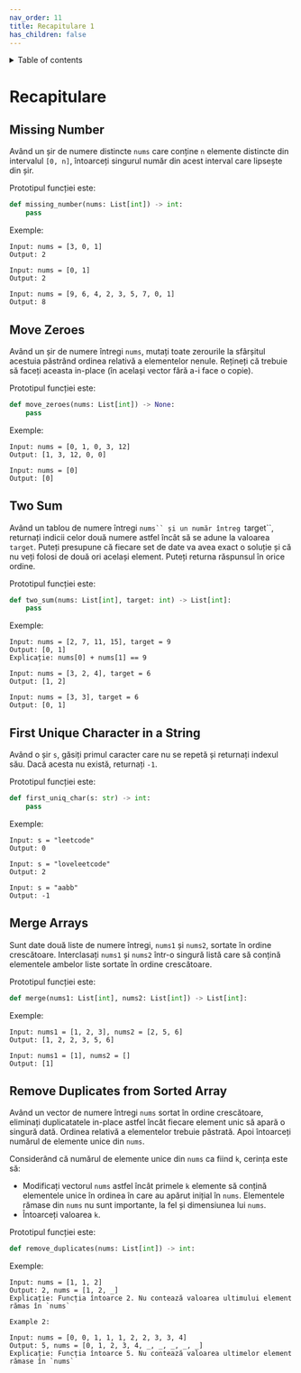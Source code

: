 ```yaml
---
nav_order: 11
title: Recapitulare 1
has_children: false
---
```


<details markdown="block">
  <summary>
    Table of contents
  </summary>
  {: .text-delta }
1. TOC
{:toc}
</details>

# Recapitulare

## Missing Number

Având un șir de numere distincte `nums` care conține `n` elemente distincte din intervalul `[0, n]`, întoarceți singurul număr din acest interval care lipsește din șir.

Prototipul funcției este:

```Python
def missing_number(nums: List[int]) -> int:
    pass
```

Exemple:


```text
Input: nums = [3, 0, 1]
Output: 2

Input: nums = [0, 1]
Output: 2

Input: nums = [9, 6, 4, 2, 3, 5, 7, 0, 1]
Output: 8
```

## Move Zeroes

Având un șir de numere întregi `nums`, mutați toate zerourile la sfârșitul acestuia păstrând ordinea relativă a elementelor nenule.
Rețineți că trebuie să faceți aceasta in-place (în același vector fără a-i face o copie).

Prototipul funcției este:

```Python
def move_zeroes(nums: List[int]) -> None:
    pass
```

Exemple:


```text
Input: nums = [0, 1, 0, 3, 12]
Output: [1, 3, 12, 0, 0]

Input: nums = [0]
Output: [0]
```

## Two Sum

Având un tablou de numere întregi `nums`` și un număr întreg `target``, returnați indicii celor două numere astfel încât să se adune la valoarea `target`.
Puteți presupune că fiecare set de date va avea exact o soluție și că nu veți folosi de două ori același element.
Puteți returna răspunsul în orice ordine.

Prototipul funcției este:

```Python
def two_sum(nums: List[int], target: int) -> List[int]:
    pass
```

Exemple:


```text
Input: nums = [2, 7, 11, 15], target = 9
Output: [0, 1]
Explicație: nums[0] + nums[1] == 9

Input: nums = [3, 2, 4], target = 6
Output: [1, 2]

Input: nums = [3, 3], target = 6
Output: [0, 1]
```

## First Unique Character in a String

Având o șir `s`, găsiți primul caracter care nu se repetă și returnați indexul său. Dacă acesta nu există, returnați `-1`.

Prototipul funcției este:

```Python
def first_uniq_char(s: str) -> int:
    pass
```

Exemple:


```text
Input: s = "leetcode"
Output: 0

Input: s = "loveleetcode"
Output: 2

Input: s = "aabb"
Output: -1
```

## Merge Arrays

Sunt date două liste de numere întregi, `nums1` și `nums2`, sortate în ordine crescătoare. Interclasați `nums1` și `nums2` într-o singură listă care să conțină elementele ambelor liste sortate în ordine crescătoare.

Prototipul funcției este:

```Python
def merge(nums1: List[int], nums2: List[int]) -> List[int]:
```

Exemple:

```text
Input: nums1 = [1, 2, 3], nums2 = [2, 5, 6]
Output: [1, 2, 2, 3, 5, 6]

Input: nums1 = [1], nums2 = []
Output: [1]
```

## Remove Duplicates from Sorted Array

Având un vector de numere întregi `nums` sortat în ordine crescătoare, eliminați duplicatatele in-place astfel încât fiecare element unic să apară o singură dată. Ordinea relativă a elementelor trebuie păstrată. Apoi întoarceți numărul de elemente unice din `nums`.

Considerând că numărul de elemente unice din `nums` ca fiind `k`, cerința este să:

- Modificați vectorul `nums` astfel încât primele `k` elemente să conțină elementele unice în ordinea în care au apărut inițial în `nums`. Elementele rămase din `nums` nu sunt importante, la fel și dimensiunea lui `nums`.
- Întoarceți valoarea `k`.

Prototipul funcției este:

```Python
def remove_duplicates(nums: List[int]) -> int:
```

Exemple:

```text
Input: nums = [1, 1, 2]
Output: 2, nums = [1, 2, _]
Explicație: Funcția întoarce 2. Nu contează valoarea ultimului element rămas în `nums`

Example 2:

Input: nums = [0, 0, 1, 1, 1, 2, 2, 3, 3, 4]
Output: 5, nums = [0, 1, 2, 3, 4, _, _, _, _, _]
Explicație: Funcția întoarce 5. Nu contează valoarea ultimelor element rămase în `nums`
```
